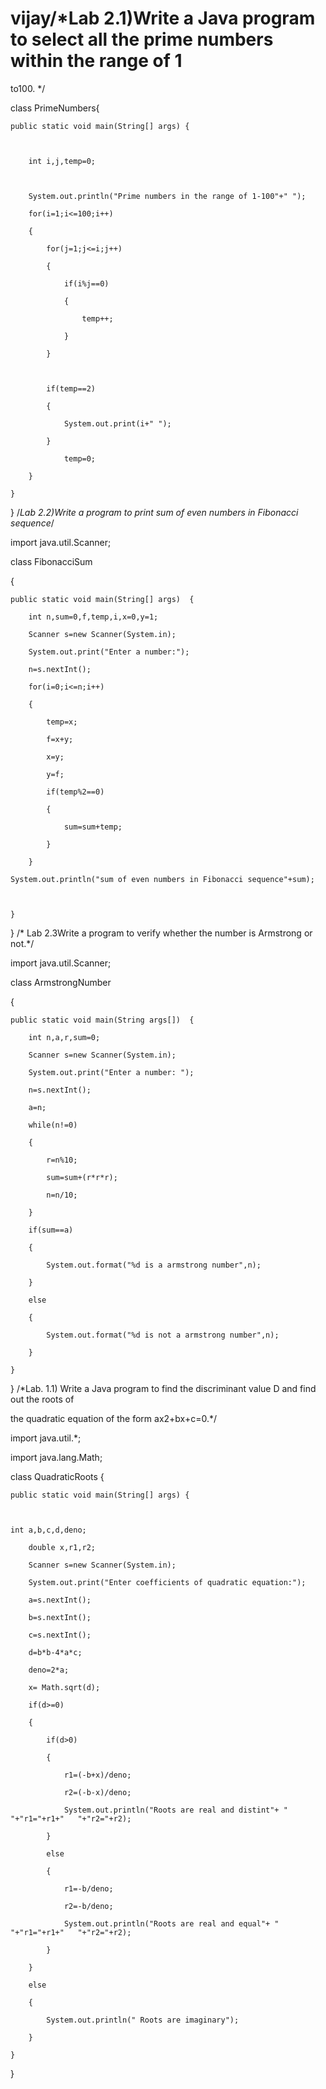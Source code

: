 # vijay/*Lab 2.1)Write a Java program to select all the prime numbers within the range of 1 

to100. */

class PrimeNumbers{

	public static void main(String[] args) {		

    

        int i,j,temp=0;

    

        System.out.println("Prime numbers in the range of 1-100"+" ");

		for(i=1;i<=100;i++)

		{

			for(j=1;j<=i;j++)

			{

				if(i%j==0)

				{

					temp++;

				}

			}

      

			if(temp==2)

			{

				System.out.print(i+" ");

			}

				temp=0;

		}

	}

}
/*Lab 2.2)Write a program to print sum of even numbers in Fibonacci sequence*/

import java.util.Scanner;

class FibonacciSum

{

	public static void main(String[] args)	{

		int n,sum=0,f,temp,i,x=0,y=1;

		Scanner s=new Scanner(System.in);

		System.out.print("Enter a number:");

		n=s.nextInt();

		for(i=0;i<=n;i++)

		{

			temp=x;

			f=x+y;

			x=y;

			y=f;

			if(temp%2==0)

			{

				sum=sum+temp;

			}

		}
    
    System.out.println("sum of even numbers in Fibonacci sequence"+sum);

		

	}

}
/* Lab 2.3Write a program to verify whether the number is Armstrong or not.*/

import java.util.Scanner;

class ArmstrongNumber

{

	public static void main(String args[])	{

		int n,a,r,sum=0;

		Scanner s=new Scanner(System.in);

		System.out.print("Enter a number: ");

		n=s.nextInt();

		a=n;

		while(n!=0)

		{

			r=n%10;

			sum=sum+(r*r*r);

			n=n/10;

		}

		if(sum==a)

		{

			System.out.format("%d is a armstrong number",n);

		}

		else

		{

			System.out.format("%d is not a armstrong number",n);

		}

	}

}
/*Lab. 1.1) Write a Java program to find the discriminant value D and find out the roots of 

the quadratic equation of the form ax2+bx+c=0.*/

import java.util.*;

import java.lang.Math;

class QuadraticRoots {

	public static void main(String[] args) {		

  

    int a,b,c,d,deno;

		double x,r1,r2;

		Scanner s=new Scanner(System.in);

		System.out.print("Enter coefficients of quadratic equation:");

		a=s.nextInt();

		b=s.nextInt();

		c=s.nextInt();

		d=b*b-4*a*c;

		deno=2*a;

		x= Math.sqrt(d);

		if(d>=0)

		{

			if(d>0)

			{

				r1=(-b+x)/deno;

				r2=(-b-x)/deno;

				System.out.println("Roots are real and distint"+ " "+"r1="+r1+"   "+"r2="+r2);

			}

			else

			{

				r1=-b/deno;

				r2=-b/deno;

				System.out.println("Roots are real and equal"+ " "+"r1="+r1+"   "+"r2="+r2);

			}

		}

		else

		{

			System.out.println(" Roots are imaginary");

		}

	}

}
